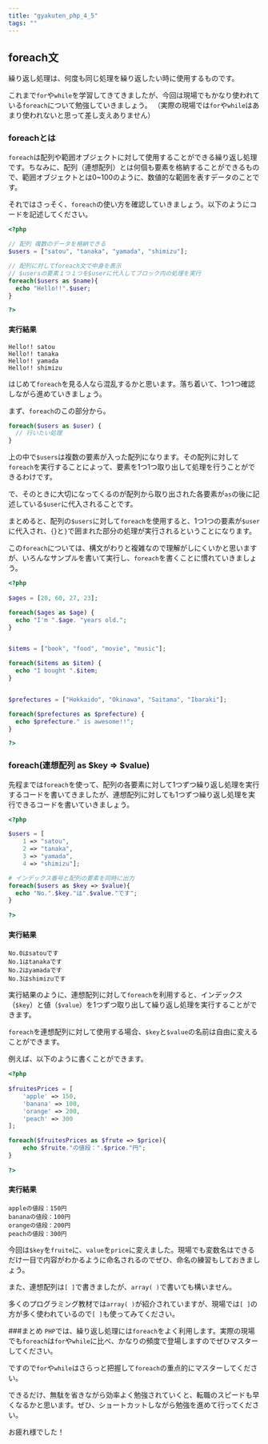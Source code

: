 ```yaml
---
title: "gyakuten_php_4_5"
tags: ""
---
```

## foreach文

繰り返し処理は、何度も同じ処理を繰り返したい時に使用するものです。

これまで`for`や`while`を学習してきてきましたが、今回は現場でもかなり使われている`foreach`について勉強していきましょう。
（実際の現場では`for`や`while`はあまり使われないと思って差し支えありません）

### foreachとは

`foreach`は配列や範囲オブジェクトに対して使用することができる繰り返し処理です。ちなみに、配列（連想配列）とは何個も要素を格納することができるもので、範囲オブジェクトとは0~100のように、数値的な範囲を表すデータのことです。

それではさっそく、`foreach`の使い方を確認していきましょう。以下のようにコードを記述してください。

```php
<?php
    
// 配列 複数のデータを格納できる
$users = ["satou", "tanaka", "yamada", "shimizu"];

// 配列に対してforeach文で中身を表示
// $usersの要素１つ１つを$userに代入してブロック内の処理を実行
foreach($users as $name){
  echo "Hello!!".$user;
}

?>
```

#### 実行結果

    Hello!! satou
    Hello!! tanaka
    Hello!! yamada
    Hello!! shimizu

はじめて`foreach`を見る人なら混乱するかと思います。落ち着いて、1つ1つ確認しながら進めていきましょう。

まず、`foreach`のこの部分から。

```php
foreach($users as $user) {
  // 行いたい処理
}
```

上の中で`$users`は複数の要素が入った配列になります。その配列に対して`foreach`を実行することによって、要素を1つ1つ取り出して処理を行うことができるわけです。

で、そのときに大切になってくるのが配列から取り出された各要素が`as`の後に記述している`$user`に代入されることです。

まとめると、配列の`$users`に対して`foreach`を使用すると、1つ1つの要素が`$user`に代入され、`{`}と`}`で囲まれた部分の処理が実行されるということになります。

この`foreach`については、構文がわりと複雑なので理解がしにくいかと思いますが、いろんなサンプルを書いて実行し、`foreach`を書くことに慣れていきましょう。

```php
<?php
    
$ages = [20, 60, 27, 23];

foreach($ages as $age) {
  echo "I'm ".$age. "years old.";
}


$items = ["book", "food", "movie", "music"];

foreach($items as $item) {
  echo "I bought ".$item;
}


$prefectures = ["Hokkaido", "Okinawa", "Saitama", "Ibaraki"];

foreach($prefectures as $prefecture) {
  echo $prefecture." is awesome!!";
}

?>
```

### foreach(連想配列 as $key => $value)

先程までは`foreach`を使って、配列の各要素に対して1つずつ繰り返し処理を実行するコードを書いてきましたが、連想配列に対しても1つずつ繰り返し処理を実行できるコードを書いていきましょう。

```php
<?php

$users = [
    1 => "satou",
    2 => "tanaka",
    3 => "yamada",
    4 => "shimizu"];

# インデックス番号と配列の要素を同時に出力
foreach($users as $key => $value){
  echo "No.".$key."は".$value."です";
}
    
?>
```

#### 実行結果

    No.0はsatouです
    No.1はtanakaです
    No.2はyamadaです
    No.3はshimizuです

実行結果のように、連想配列に対して`foreach`を利用すると、インデックス（`$key`）と値（`$value`）を1つずつ取り出して繰り返し処理を実行することができます。

`foreach`を連想配列に対して使用する場合、`$key`と`$value`の名前は自由に変えることができます。

例えば、以下のように書くことができます。

```php
<?php
    
$fruitesPrices = [
	'apple' => 150,
	'banana' => 100,
	'orange' => 200,
	'peach' => 300
];

foreach($fruitesPrices as $frute => $price){
    echo $fruite."の値段：".$price."円";
}
    
?>
```

#### 実行結果

    appleの値段：150円
    bananaの値段：100円
    orangeの値段：200円
    peachの値段：300円

今回は`$key`を`fruite`に、`value`を`price`に変えました。現場でも変数名はできるだけ一目で内容がわかるように命名されるのでぜひ、命名の練習もしておきましょう。

また、連想配列は`[ ]`で書きましたが、`array( )`で書いても構いません。

多くのプログラミング教材では`array( )`が紹介されていますが、現場では`[ ]`の方が多く使われているので`[ ]`も使ってみてください。

\###まとめ
`PHP`では、繰り返し処理には`foreach`をよく利用します。実際の現場でも`foreach`は`for`や`while`に比べ、かなりの頻度で登場しますのでぜひマスターしてください。

ですので`for`や`while`はさらっと把握して`foreach`の重点的にマスターしてください。

できるだけ、無駄を省きながら効率よく勉強されていくと、転職のスピードも早くなるかと思います。ぜひ、ショートカットしながら勉強を進めて行ってください。

お疲れ様でした！
